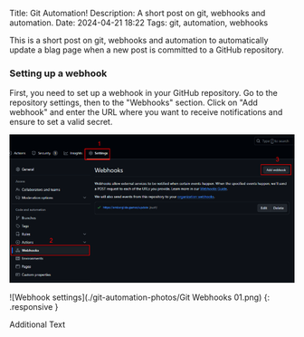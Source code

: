 Title: Git Automation!
Description: A short post on git, webhooks and automation.
Date: 2024-04-21 18:22
Tags: git, automation, webhooks

This is a short post on git, webhooks and automation to automatically update a blag page when 
a new post is committed to a GitHub repository.

### Setting up a webhook

First, you need to set up a webhook in your GitHub repository. Go to the repository settings, 
then to the "Webhooks" section. Click on "Add webhook" and enter the URL where you want to receive notifications and 
ensure to set a valid secret.

<img alt="Webhook settings" src="./git-automation-photos/Git Webhooks 01.png" class="responsive">

![Webhook settings](./git-automation-photos/Git Webhooks 01.png) 
{: .responsive }

Additional Text

